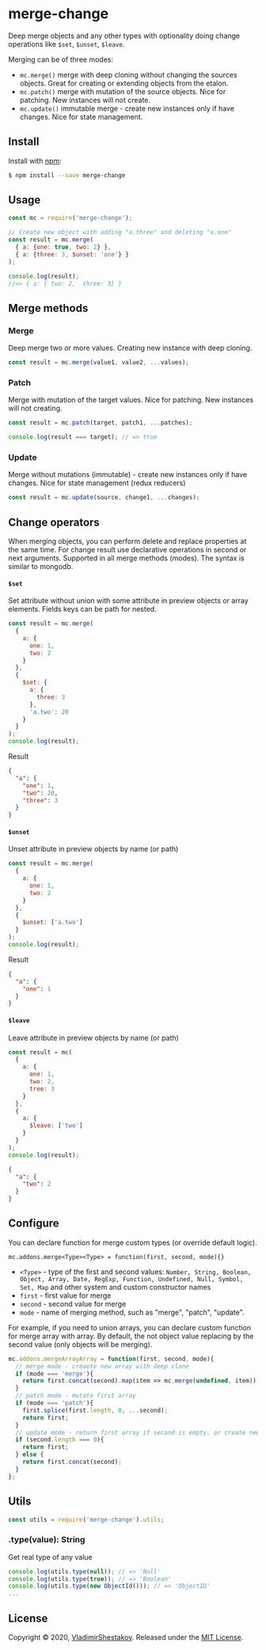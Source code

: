 # merge-change

Deep merge objects and any other types with optionality doing change operations like `$set`, `$unset`, `$leave`.

Merging can be of three modes:
- `mc.merge()` merge with deep cloning without changing the sources objects. Great for creating or extending objects from the etalon.
- `mc.patch()` merge with mutation of the source objects. Nice for patching. New instances will not create.
- `mc.update()` immutable merge - create new instances only if have changes. Nice for state management.

## Install

Install with [npm](https://www.npmjs.com/):

```sh
$ npm install --save merge-change
```

## Usage

```js
const mc = require('merge-change');

// Create new object with adding "a.three" and deleting "a.one"
const result = mc.merge(
  { a: {one: true, two: 2} }, 
  { a: {three: 3, $unset: 'one'} }
);

console.log(result);
//=> { a: { two: 2,  three: 3} }
```

## Merge methods


### Merge

Deep merge two or more values. Creating new instance with deep cloning.

```js
const result = mc.merge(value1, value2, ...values);
```

### Patch

Merge with mutation of the target values. Nice for patching. New instances will not creating.

```js
const result = mc.patch(target, patch1, ...patches);
```
```js
console.log(result === target); // => true
```
### Update

Merge without mutations (immutable) - create new instances only if have changes. Nice for state management (redux reducers)

```js
const result = mc.update(source, change1, ...changes);
```

## Change operators

When merging objects, you can perform delete and replace properties at the same time.
For change result use declarative operations in second or next arguments. Supported in all merge methods (modes).
The syntax is similar to mongodb.

#### `$set`

Set attribute without union with some attribute in preview objects or array elements.
Fields keys can be path for nested.

```js
const result = mc.merge(
  {
    a: {
      one: 1, 
      two: 2
    }
  }, 
  {
    $set: {
      a: {
        three: 3
      },
      'a.two': 20
    }
  }
);
console.log(result);
```

Result
```json
{
  "a": {
    "one": 1, 
    "two": 20,
    "three": 3
  }
}
```


#### `$unset`

Unset attribute in preview objects by name (or path)

 ```js
 const result = mc.merge(
   {
     a: {
       one: 1, 
       two: 2
     }
   }, 
   {
     $unset: ['a.two']
   }
 );
 console.log(result);
 ```

Result
 ```json
 {
   "a": {
     "one": 1
   }
 }
 ```

#### `$leave`

Leave attribute in preview objects by name (or path)

 ```js
 const result = mc(
   {
     a: {
       one: 1, 
       two: 2,
       tree: 3
     }
   }, 
   {
     a: {
       $leave: ['two']
     }
   }
 );
 console.log(result);
 ```
 ```json
 {
   "a": {
     "two": 2
   }
 }
 ```

## Configure

You can declare function for merge custom types (or override default logic).

`mc.addons.merge<Type><Type> = function(first, second, mode){}`

- `<Type>` - type of the first and second values: `Number, String, Boolean, Object, Array, Date, RegExp, Function, Undefined, Null, Symbol, Set, Map` and other system and custom constructor names
- `first` - first value for merge
- `second` - second value for merge
- `mode` - name of merging method, such as "merge", "patch", "update". 
 
For example, if you need to union arrays, you can declare custom function for merge array with array. 
By default, the not object value replacing by the second value (only objects will be merging).

```js
mc.addons.mergeArrayArray = function(first, second, mode){
  // merge mode - creaete new array with deep clone
  if (mode === 'merge'){
    return first.concat(second).map(item => mc.merge(undefined, item));
  }
  // patch mode - mutate first array
  if (mode === 'patch'){
    first.splice(first.length, 0, ...second);
    return first;
  }
  // update mode - return first array if second is empty, or create new without clone
  if (second.length === 0){
    return first;
  } else {
    return first.concat(second);
  }
};
```

## Utils

```js
const utils = require('merge-change').utils;
```
### .type(value): String

Get real type of any value

```js
console.log(utils.type(null)); // => 'Null'
console.log(utils.type(true)); // => 'Boolean'
console.log(utils.type(new ObjectId())); // => 'ObjectID'
...
```
 
## License

Copyright © 2020, [VladimirShestakov](https://github.com/VladimirShestakov).
Released under the [MIT License](LICENSE).
